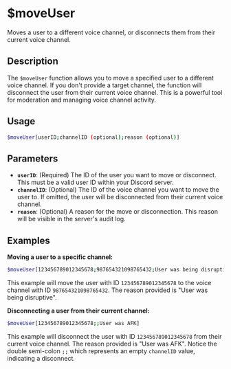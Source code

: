 # $moveUser

Moves a user to a different voice channel, or disconnects them from their current voice channel.

## Description

The `$moveUser` function allows you to move a specified user to a different voice channel. If you don't provide a target channel, the function will disconnect the user from their current voice channel.  This is a powerful tool for moderation and managing voice channel activity.

## Usage

```bash
$moveUser[userID;channelID (optional);reason (optional)]
```

## Parameters

*   **`userID`**: (Required) The ID of the user you want to move or disconnect.  This must be a valid user ID within your Discord server.
*   **`channelID`**: (Optional) The ID of the voice channel you want to move the user to. If omitted, the user will be disconnected from their current voice channel.
*   **`reason`**: (Optional) A reason for the move or disconnection. This reason will be visible in the server's audit log.

## Examples

**Moving a user to a specific channel:**

```bash
$moveUser[123456789012345678;987654321098765432;User was being disruptive]
```

This example will move the user with ID `123456789012345678` to the voice channel with ID `987654321098765432`. The reason provided is "User was being disruptive".

**Disconnecting a user from their current channel:**

```bash
$moveUser[123456789012345678;;User was AFK]
```

This example will disconnect the user with ID `123456789012345678` from their current voice channel. The reason provided is "User was AFK".  Notice the double semi-colon `;;` which represents an empty `channelID` value, indicating a disconnect.